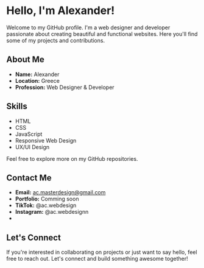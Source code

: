 # Hello, I'm Alexander!

Welcome to my GitHub profile. I'm a web designer and developer passionate about creating beautiful and functional websites. 
Here you'll find some of my projects and contributions.

## About Me

- **Name:** Alexander
- **Location:** Greece
- **Profession:** Web Designer & Developer

## Skills

- HTML
- CSS
- JavaScript
- Responsive Web Design
- UX/UI Design

Feel free to explore more on my GitHub repositories.

## Contact Me

- **Email:** ac.masterdesign@gmail.com
- **Portfolio:** Comming soon
- **TikTok:** @ac.webdesign
- **Instagram:** @ac.webdesignn
- 
## Let's Connect

If you're interested in collaborating on projects or just want to say hello, feel free to reach out. 
Let's connect and build something awesome together!
